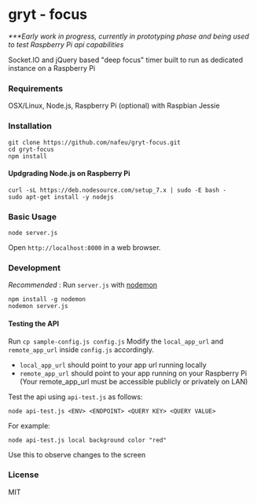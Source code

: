 # gryt - focus

_***Early work in progress, currently in prototyping phase and being used to test Raspberry Pi api capabilities_

Socket.IO and jQuery based "deep focus" timer built to run as dedicated instance on a Raspberry Pi

### Requirements

OSX/Linux, Node.js, Raspberry Pi (optional) with Raspbian Jessie

### Installation

```
git clone https://github.com/nafeu/gryt-focus.git
cd gryt-focus
npm install
```

#### Updgrading Node.js on Raspberry Pi

```
curl -sL https://deb.nodesource.com/setup_7.x | sudo -E bash -
sudo apt-get install -y nodejs
```

### Basic Usage

```
node server.js
```

Open `http://localhost:8000` in a web browser.

### Development

*Recommended* : Run `server.js` with [nodemon](https://nodemon.io/)

```
npm install -g nodemon
nodemon server.js
```

#### Testing the API

Run `cp sample-config.js config.js`
Modify the `local_app_url` and `remote_app_url` inside `config.js` accordingly.

- `local_app_url` should point to your app url running locally
- `remote_app_url` should point to your app running on your Raspberry Pi
  (Your remote\_app\_url must be accessible publicly or privately on LAN)

Test the api using `api-test.js` as follows:

```
node api-test.js <ENV> <ENDPOINT> <QUERY KEY> <QUERY VALUE>
```

For example:

```
node api-test.js local background color "red"
```

Use this to observe changes to the screen

### License

MIT